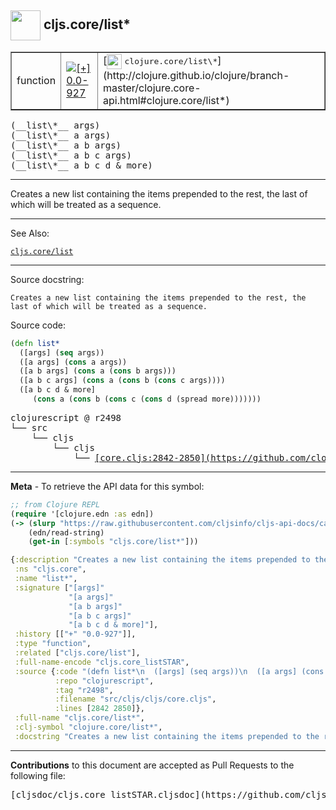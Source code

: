 ## <img width="48px" valign="middle" src="http://i.imgur.com/Hi20huC.png"> cljs.core/list\*

 <table border="1">
<tr>

<td>function</td>
<td><a href="https://github.com/cljsinfo/cljs-api-docs/tree/0.0-927"><img valign="middle" alt="[+] 0.0-927" src="https://img.shields.io/badge/+-0.0--927-lightgrey.svg"></a> </td>
<td>
[<img height="24px" valign="middle" src="http://i.imgur.com/1GjPKvB.png"> <samp>clojure.core/list\*</samp>](http://clojure.github.io/clojure/branch-master/clojure.core-api.html#clojure.core/list*)
</td>
</tr>
</table>

 <samp>
(__list\*__ args)<br>
</samp>
 <samp>
(__list\*__ a args)<br>
</samp>
 <samp>
(__list\*__ a b args)<br>
</samp>
 <samp>
(__list\*__ a b c args)<br>
</samp>
 <samp>
(__list\*__ a b c d & more)<br>
</samp>

---

Creates a new list containing the items prepended to the rest, the last of which
will be treated as a sequence.

---


See Also:

[`cljs.core/list`](cljs.core_list.md)<br>

---

Source docstring:

```
Creates a new list containing the items prepended to the rest, the
last of which will be treated as a sequence.
```

Source code:

```clj
(defn list*
  ([args] (seq args))
  ([a args] (cons a args))
  ([a b args] (cons a (cons b args)))
  ([a b c args] (cons a (cons b (cons c args))))
  ([a b c d & more]
     (cons a (cons b (cons c (cons d (spread more)))))))
```

 <pre>
clojurescript @ r2498
└── src
    └── cljs
        └── cljs
            └── <ins>[core.cljs:2842-2850](https://github.com/clojure/clojurescript/blob/r2498/src/cljs/cljs/core.cljs#L2842-L2850)</ins>
</pre>


---

__Meta__ - To retrieve the API data for this symbol:

```clj
;; from Clojure REPL
(require '[clojure.edn :as edn])
(-> (slurp "https://raw.githubusercontent.com/cljsinfo/cljs-api-docs/catalog/cljs-api.edn")
    (edn/read-string)
    (get-in [:symbols "cljs.core/list*"]))
```

```clj
{:description "Creates a new list containing the items prepended to the rest, the last of which\nwill be treated as a sequence.",
 :ns "cljs.core",
 :name "list*",
 :signature ["[args]"
             "[a args]"
             "[a b args]"
             "[a b c args]"
             "[a b c d & more]"],
 :history [["+" "0.0-927"]],
 :type "function",
 :related ["cljs.core/list"],
 :full-name-encode "cljs.core_listSTAR",
 :source {:code "(defn list*\n  ([args] (seq args))\n  ([a args] (cons a args))\n  ([a b args] (cons a (cons b args)))\n  ([a b c args] (cons a (cons b (cons c args))))\n  ([a b c d & more]\n     (cons a (cons b (cons c (cons d (spread more)))))))",
          :repo "clojurescript",
          :tag "r2498",
          :filename "src/cljs/cljs/core.cljs",
          :lines [2842 2850]},
 :full-name "cljs.core/list*",
 :clj-symbol "clojure.core/list*",
 :docstring "Creates a new list containing the items prepended to the rest, the\nlast of which will be treated as a sequence."}

```

---

__Contributions__ to this document are accepted as Pull Requests to the following file:

 <pre>
[cljsdoc/cljs.core_listSTAR.cljsdoc](https://github.com/cljsinfo/cljs-api-docs/blob/master/cljsdoc/cljs.core_listSTAR.cljsdoc)
</pre>

